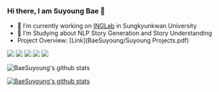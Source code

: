 ### Hi there, I am Suyoung Bae 👋

- 🔭 I’m currently working on [INGLab][lab] in Sungkyunkwan University
- 🌱 I’m Studying about NLP Story Generation and Story Understanding
- Project Overview: [Link](BaeSuyoung/Suyoung Projects.pdf)

<img src="https://img.shields.io/badge/Python-3766AB?style=flat-square&logo=Python&logoColor=white"/></a>
<img src="https://img.shields.io/badge/Javascript-F7DF1E?style=flat-square&logo=JavaScript&logoColor=white"/></a>
<img src="https://img.shields.io/badge/HTML-E34F26?style=flat-square&logo=HTML5&logoColor=white"/></a>
<img src="https://img.shields.io/badge/C-A8B9CC?style=flat-square&logo=C&logoColor=white"/></a>
<img src="https://img.shields.io/badge/CSS-1572B6?style=flat-square&logo=CSS3&logoColor=white"/></a>

![BaeSuyoung's github stats](https://github-readme-stats.vercel.app/api?username=BaeSuyoung&show_icons=true)

[![BaeSuyoung's github stats](https://github-readme-stats.vercel.app/api/top-langs/?username=BaeSuyoung&show_icons=true&hide_border=true&title_color=004386&icon_color=004386&layout=compact)](https://github.com/BaeSuyoung)

[lab]: https://inglab.github.io/index.html
[notion]: https://www.notion.so/Studying-ba4c9dbcb2a843c082fc35822b6037e5
